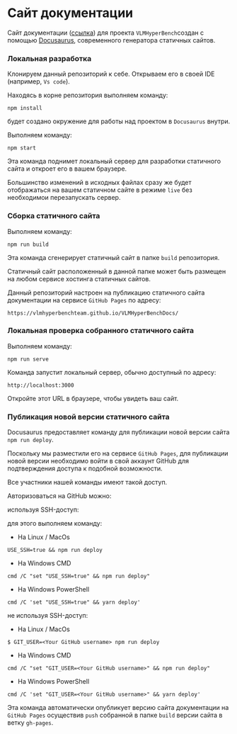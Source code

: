 # Сайт документации

Сайт документации ([ссылка](https://vlmhyperbenchteam.github.io/VLMHyperBenchDocs/)) для проекта `VLMHyperBench`создан с помощью [Docusaurus](https://docusaurus.io/), современного генератора статичных сайтов.

### Локальная разработка

Клонируем данный репозиторий к себе. Открываем его в своей IDE (например, `Vs code`).

Находясь в корне репозитория выполняем команду:
```
npm install
```
будет создано окружение для работы над проектом в `Docusaurus` внутри.

Выполняем команду:
```
npm start
```

Эта команда поднимет локальный сервер для разработки статичного сайта и откроет его в вашем браузере.

Большинство изменений в исходных файлах сразу же будет отображаться на вашем статичном сайте в режиме `live` без необходимои перезапускать сервер.

### Сборка статичного сайта

Выполняем команду:
```
npm run build
```

Эта команда сгенерирует статичный сайт в папке `build` репозитория.

Статичный сайт расположенный в данной папке может быть размещен на любом сервисе хостинга статичных сайтов.

Данный репозиторий настроен на публикацию статичного сайта документации на сервисе `GitHub Pages` по адресу:
```
https://vlmhyperbenchteam.github.io/VLMHyperBenchDocs/
```

### Локальная проверка собранного статичного сайта

Выполняем команду:
```
npm run serve
```

Команда запустит локальный сервер, обычно доступный по адресу:
```
http://localhost:3000
```

Откройте этот URL в браузере, чтобы увидеть ваш сайт.

### Публикация новой версии статичного сайта

Docusaurus предоставляет команду для публикации новой версии сайта `npm run deploy`.

Поскольку мы разместили его на сервисе `GitHub Pages`, для публикации новой версии необходимо войти в свой аккаунт GitHub для подтверждения доступа к подобной возможности.

Все участники нашей команды имеют такой доступ.

Авторизоваться на GitHub можно:

используя SSH-доступ:

для этого выполняем команду:

* На Linux / MacOs
```
USE_SSH=true && npm run deploy
```

* На Windows CMD
```
cmd /C "set "USE_SSH=true" && npm run deploy"
```

* На Windows PowerShell
```
cmd /C 'set "USE_SSH=true" && yarn deploy'
```

не используя SSH-доступ:

* На Linux / MacOs
```
$ GIT_USER=<Your GitHub username> npm run deploy
```

* На Windows CMD
```
cmd /C "set "GIT_USER=<Your GitHub username>" && npm run deploy"
```

* На Windows PowerShell
```
cmd /C 'set "GIT_USER=<Your GitHub username>" && yarn deploy'
```

Эта команда автоматически опубликует версию сайта документации на `GitHub Pages` осуществив `push` собранной в папке `build` версии сайта в ветку `gh-pages`.
